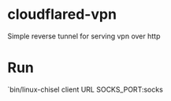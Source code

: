 # cloudflared-vpn
Simple reverse tunnel for serving vpn over http

# Run

`bin/linux-chisel client URL SOCKS_PORT:socks